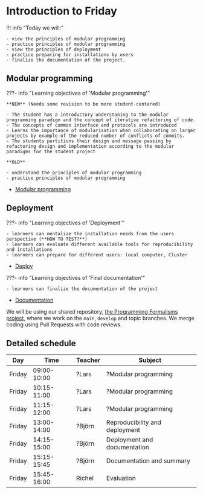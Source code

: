 # Introduction to Friday

!!! info "Today we will:"

    - view the principles of modular programming
    - practice principles of modular programming
    - view the principles of deployment
    - practice preparing for installations by users
    - finalize the documentation of the project.

 
## Modular programming

???- info "Learning objectives of 'Modular programming'"

    **NEW** (Needs some revision to be more student-centered)
    
    - The student has a introductory understaning to the modular programming paradigm and the concept of iterative refactoring of code. 
    - The concepts of common interface and protocols are introduced
    - Learns the importance of modularisation when collaborating on larger projects by example of the reduced number of conflicts of commits.
    - The students partitions their design and message passing by refactoring design and implementation according to the modular paradigms for the student project
    
    **OLD**
    
    - understand the principles of modular programming
    - practice principles of modular programming

- [Modular programming](modularity/modular.md)
  
## Deployment

???- info "Learning objectives of 'Deployment'"

    - learners can mentalize the installation needs from the users perspective (**HOW TO TEST?**)
    - learners can evaluate different available tools for reproducibility and installations
    - learners can prepare for different users: local computer, Cluster

- [Deploy](deployment/deploy.md)

???- info "Learning objectives of 'Final documentation'"

    - learners can finalize the documentation of the project
    
- [Documentation](deployment/documentation.md)


We will be using our shared repository,
[the Programming Formalisms project](https://github.com/programming-formalisms/programming_formalisms_project_summer_2024),
where we work on the `main`, `develop` and topic branches.
We merge coding using Pull Requests with code reviews.

## Detailed schedule

Day      |Time       |Teacher|Subject
---------|-----------|-------|-----------------------------------------------------------
Friday   |09:00-10:00|?Lars  |?Modular programming
Friday   |10:15-11:00|?Lars  |?Modular programming
Friday   |11:15-12:00|?Lars  |?Modular programming
Friday   |13:00-14:00|?Björn |Reproducibility and deployment
Friday   |14:15-15:00|?Björn |Deployment and documentation
Friday   |15:15-15:45|?Björn |Documentation and summary
Friday   |15:45-16:00|Richel |Evaluation

